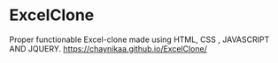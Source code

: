 # ExcelClone
Proper functionable Excel-clone made using HTML, CSS , JAVASCRIPT AND JQUERY.
https://chaynikaa.github.io/ExcelClone/
